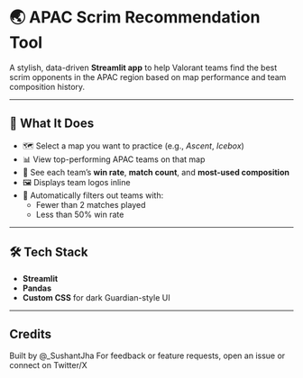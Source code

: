 # 🌏 APAC Scrim Recommendation Tool

A stylish, data-driven **Streamlit app** to help Valorant teams find the best scrim opponents in the APAC region based on map performance and team composition history.

---

## 🧠 What It Does

- 🗺️ Select a map you want to practice (e.g., *Ascent*, *Icebox*)
- 📊 View top-performing APAC teams on that map
- 🧩 See each team’s **win rate**, **match count**, and **most-used composition**
- 🖼️ Displays team logos inline
- 🧼 Automatically filters out teams with:
  - Fewer than 2 matches played
  - Less than 50% win rate

---

## 🛠️ Tech Stack

- **Streamlit**
- **Pandas**
- **Custom CSS** for dark Guardian-style UI

---

##  Credits

Built by @_SushantJha 
For feedback or feature requests, open an issue or connect on Twitter/X

